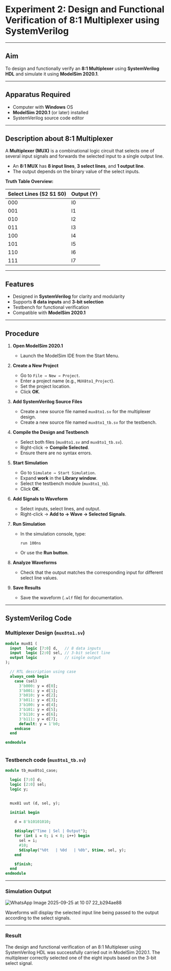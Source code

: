 # Experiment 2: Design and Functional Verification of 8:1 Multiplexer using SystemVerilog
---

## Aim  
To design and functionally verify an **8:1 Multiplexer** using **SystemVerilog HDL** and simulate it using **ModelSim 2020.1**.

---

## Apparatus Required  
- Computer with **Windows** OS  
- **ModelSim 2020.1** (or later) installed  
- SystemVerilog source code editor  

---

## Description about 8:1 Multiplexer  
A **Multiplexer (MUX)** is a combinational logic circuit that selects one of several input signals and forwards the selected input to a single output line.  
- An **8:1 MUX** has **8 input lines**, **3 select lines**, and **1 output line**.  
- The output depends on the binary value of the select inputs.  

**Truth Table Overview:**  

| Select Lines (S2 S1 S0) | Output (Y) |  
|--------------------------|------------|  
| 000                      | I0         |  
| 001                      | I1         |  
| 010                      | I2         |  
| 011                      | I3         |  
| 100                      | I4         |  
| 101                      | I5         |  
| 110                      | I6         |  
| 111                      | I7         |  

---

## Features  
- Designed in **SystemVerilog** for clarity and modularity  
- Supports **8 data inputs** and **3-bit selection**  
- Testbench for functional verification  
- Compatible with **ModelSim 2020.1**  

---

## Procedure  

1. **Open ModelSim 2020.1**  
   - Launch the ModelSim IDE from the Start Menu.  

2. **Create a New Project**  
   - Go to `File → New → Project`.  
   - Enter a project name (e.g., `MUX8to1_Project`).  
   - Set the project location.  
   - Click **OK**.  

3. **Add SystemVerilog Source Files**  
   - Create a new source file named `mux8to1.sv` for the multiplexer design.  
   - Create a new source file named `mux8to1_tb.sv` for the testbench.  

4. **Compile the Design and Testbench**  
   - Select both files (`mux8to1.sv` and `mux8to1_tb.sv`).  
   - Right-click → **Compile Selected**.  
   - Ensure there are no syntax errors.  

5. **Start Simulation**  
   - Go to `Simulate → Start Simulation`.  
   - Expand **work** in the **Library window**.  
   - Select the testbench module (`mux8to1_tb`).  
   - Click **OK**.  

6. **Add Signals to Waveform**  
   - Select inputs, select lines, and output.  
   - Right-click → **Add to → Wave → Selected Signals**.  

7. **Run Simulation**  
   - In the simulation console, type:  
     ```
     run 100ns
     ```  
   - Or use the **Run button**.  

8. **Analyze Waveforms**  
   - Check that the output matches the corresponding input for different select line values.  

9. **Save Results**  
   - Save the waveform (`.wlf` file) for documentation.  

---

## SystemVerilog Code  

### Multiplexer Design (`mux8to1.sv`)
```systemverilog
module mux81 (
  input  logic [7:0] d,   // 8 data inputs
  input  logic [2:0] sel, // 3-bit select line
  output logic       y    // single output
);

  // RTL description using case
  always_comb begin
    case (sel)
      3'b000: y = d[0];
      3'b001: y = d[1];
      3'b010: y = d[2];
      3'b011: y = d[3];
      3'b100: y = d[4];
      3'b101: y = d[5];
      3'b110: y = d[6];
      3'b111: y = d[7];
      default: y = 1'b0;  
    endcase
  end

endmodule



```
### Testbench code (`mux8to1_tb.sv`)
```systemverilog
module tb_mux8to1_case;

  logic [7:0] d;
  logic [2:0] sel;
  logic y;

  
  mux81 uut (d, sel, y);

  initial begin
    
    d = 8'b10101010; 

    $display("Time | Sel | Output");
    for (int i = 0; i < 8; i++) begin
      sel = i;
      #10;
      $display("%0t   | %0d   | %0b", $time, sel, y);
    end

    $finish;
  end
endmodule
```

---

### Simulation Output
![WhatsApp Image 2025-09-25 at 10 07 22_b294ae88](https://github.com/user-attachments/assets/f2f1550c-6cba-4baa-aa9b-417f18e3b409)




Waveforms will display the selected input line being passed to the output according to the select signals.




---

### Result

The design and functional verification of an 8:1 Multiplexer using SystemVerilog HDL was successfully carried out in ModelSim 2020.1.
The multiplexer correctly selected one of the eight inputs based on the 3-bit select signal.
